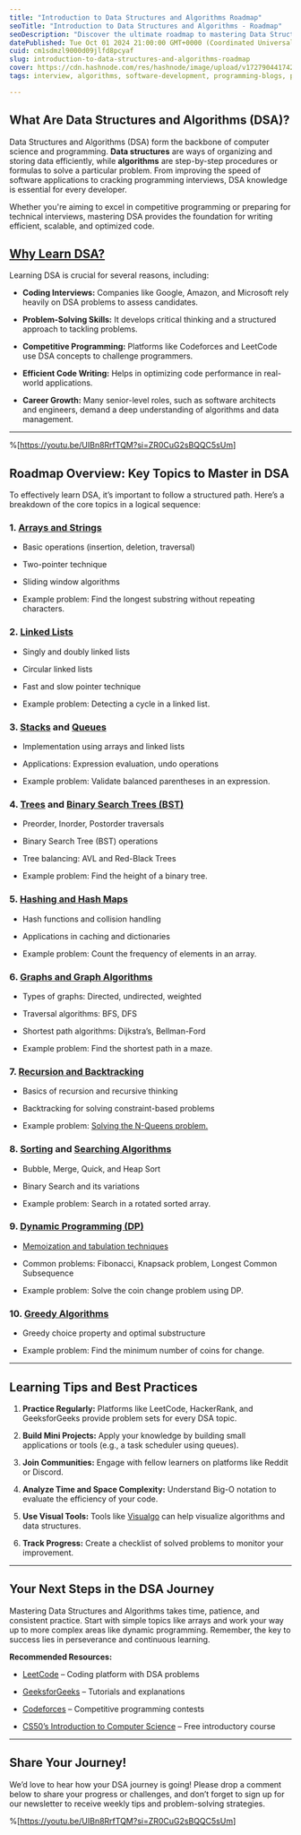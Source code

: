 ```yaml
---
title: "Introduction to Data Structures and Algorithms Roadmap"
seoTitle: "Introduction to Data Structures and Algorithms - Roadmap"
seoDescription: "Discover the ultimate roadmap to mastering Data Structures and Algorithms (DSA). Learn key concepts, essential topics, practical applications, and tips for"
datePublished: Tue Oct 01 2024 21:00:00 GMT+0000 (Coordinated Universal Time)
cuid: cm1sdmzl9000d09jlfd8pcyaf
slug: introduction-to-data-structures-and-algorithms-roadmap
cover: https://cdn.hashnode.com/res/hashnode/image/upload/v1727904417423/0cddcbbb-7a48-4f41-bcf6-0882a598ac40.png
tags: interview, algorithms, software-development, programming-blogs, python, web-development, data-structures, webdev, python3, coding, software-engineering, roadmap, technical-interview, python-beginner, data-structure-and-algorithms

---
```


## **What Are Data Structures and Algorithms (DSA)?**

Data Structures and Algorithms (DSA) form the backbone of computer science and programming. **Data structures** are ways of organizing and storing data efficiently, while **algorithms** are step-by-step procedures or formulas to solve a particular problem. From improving the speed of software applications to cracking programming interviews, DSA knowledge is essential for every developer.

Whether you're aiming to excel in competitive programming or preparing for technical interviews, mastering DSA provides the foundation for writing efficient, scalable, and optimized code.

## [**Why Learn DSA?**](https://www.programiz.com/dsa/why-algorithms#:~:text=Data%20structures%20and%20algorithms)

Learning DSA is crucial for several reasons, including:

* **Coding Interviews:** Companies like Google, Amazon, and Microsoft rely heavily on DSA problems to assess candidates.
    
* **Problem-Solving Skills:** It develops critical thinking and a structured approach to tackling problems.
    
* **Competitive Programming:** Platforms like Codeforces and LeetCode use DSA concepts to challenge programmers.
    
* **Efficient Code Writing:** Helps in optimizing code performance in real-world applications.
    
* **Career Growth:** Many senior-level roles, such as software architects and engineers, demand a deep understanding of algorithms and data management.
    

---

%[https://youtu.be/UIBn8RrfTQM?si=ZR0CuG2sBQQC5sUm] 

## **Roadmap Overview: Key Topics to Master in DSA**

To effectively learn DSA, it’s important to follow a structured path. Here’s a breakdown of the core topics in a logical sequence:

### **1.** [**Arrays and Strings**](https://hojaleaks.com/introduction-to-arrays-and-operations-data-structures-and-algorithms-day-2)

* Basic operations (insertion, deletion, traversal)
    
* Two-pointer technique
    
* Sliding window algorithms
    
* Example problem: Find the longest substring without repeating characters.
    

### **2.** [**Linked Lists**](https://hojaleaks.com/introduction-to-linked-lists-and-types-of-linked-lists-data-structures-and-algorithms-day-3)

* Singly and doubly linked lists
    
* Circular linked lists
    
* Fast and slow pointer technique
    
* Example problem: Detecting a cycle in a linked list.
    

### **3.** [**Stacks**](https://hojaleaks.com/introduction-to-stacks-basics-and-operations-data-structures-and-algorithms-day-6) **and** [**Queues**](https://hojaleaks.com/introduction-to-queue-data-structure-and-queue-operations-data-structures-and-algorithms-day-8)

* Implementation using arrays and linked lists
    
* Applications: Expression evaluation, undo operations
    
* Example problem: Validate balanced parentheses in an expression.
    

### **4.** [**Trees**](https://hojaleaks.com/introduction-to-trees-data-structures-and-algorithms-day-11) **and** [**Binary Search Trees (BST)**](https://youtu.be/CRTJaGLw0Ms?si=THCdfyZGJsCLioX_)

* Preorder, Inorder, Postorder traversals
    
* Binary Search Tree (BST) operations
    
* Tree balancing: AVL and Red-Black Trees
    
* Example problem: Find the height of a binary tree.
    

### **5.** [**Hashing and Hash Maps**](https://hojaleaks.com/introduction-to-hash-tables-data-structures-and-algorithms-day-18)

* Hash functions and collision handling
    
* Applications in caching and dictionaries
    
* Example problem: Count the frequency of elements in an array.
    

### **6.** [**Graphs and Graph Algorithms**](https://youtu.be/FWxCS-LpwXQ?si=w89qSchFReApWdCs)

* Types of graphs: Directed, undirected, weighted
    
* Traversal algorithms: BFS, DFS
    
* Shortest path algorithms: Dijkstra’s, Bellman-Ford
    
* Example problem: Find the shortest path in a maze.
    

### **7.** [**Recursion and Backtracking**](https://youtu.be/xGXYUx4kg40?si=hCkn1rsnnbeu-oQF)

* Basics of recursion and recursive thinking
    
* Backtracking for solving constraint-based problems
    
* Example problem: [Solving the N-Queens problem.](https://youtu.be/oZsMUttTv7w?si=Jzxjq1vBefmfaF8K)
    

### **8.** [**Sorting**](https://youtu.be/e2JVue52xFM?si=GuHbzA7AX9CHPkT4) **and** [**Searching Algorithms**](https://youtu.be/27D4CKnbYU8?si=HPRF3xis8H3IKTA5)

* Bubble, Merge, Quick, and Heap Sort
    
* Binary Search and its variations
    
* Example problem: Search in a rotated sorted array.
    

### **9.** [**Dynamic Programming (DP)**](https://youtu.be/pgjfo5n0OIY?si=DK6DXjc2KM8jL_IL)

* [Memoization and tabulation techniques](https://youtu.be/IiJuSf5ow2Q?si=YxYQX0Zr534d8Eel)
    
* Common problems: Fibonacci, Knapsack problem, Longest Common Subsequence
    
* Example problem: Solve the coin change problem using DP.
    

### **10.** [**Greedy Algorithms**](https://youtu.be/UhDthBWrf8A?si=i5UyMKqPVzU9Rfjm)

* Greedy choice property and optimal substructure
    
* Example problem: Find the minimum number of coins for change.
    

---

## **Learning Tips and Best Practices**

1. **Practice Regularly:** Platforms like LeetCode, HackerRank, and GeeksforGeeks provide problem sets for every DSA topic.
    
2. **Build Mini Projects:** Apply your knowledge by building small applications or tools (e.g., a task scheduler using queues).
    
3. **Join Communities:** Engage with fellow learners on platforms like Reddit or Discord.
    
4. **Analyze Time and Space Complexity:** Understand Big-O notation to evaluate the efficiency of your code.
    
5. **Use Visual Tools:** Tools like [Visualgo](https://visualgo.net/en) can help visualize algorithms and data structures.
    
6. **Track Progress:** Create a checklist of solved problems to monitor your improvement.
    

---

## **Your Next Steps in the DSA Journey**

Mastering Data Structures and Algorithms takes time, patience, and consistent practice. Start with simple topics like arrays and work your way up to more complex areas like dynamic programming. Remember, the key to success lies in perseverance and continuous learning.

**Recommended Resources:**

* [LeetCode](https://leetcode.com/) – Coding platform with DSA problems
    
* [GeeksforGeeks](https://www.geeksforgeeks.org/) – Tutorials and explanations
    
* [Codeforces](https://codeforces.com/) – Competitive programming contests
    
* [CS50’s Introduction to Computer Science](https://cs50.harvard.edu/x/) – Free introductory course
    

---

## **Share Your Journey!**

We’d love to hear how your DSA journey is going! Please drop a comment below to share your progress or challenges, and don’t forget to sign up for our newsletter to receive weekly tips and problem-solving strategies.

%[https://youtu.be/UIBn8RrfTQM?si=ZR0CuG2sBQQC5sUm]